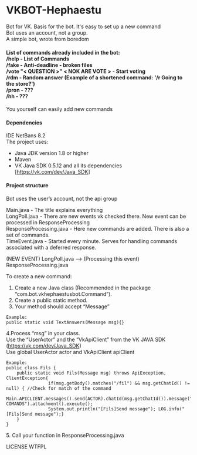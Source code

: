 <h1><a id="VKBOTHephaestu_0"></a>VKBOT-Hephaestu</h1>
<p>Bot for VK. Basis for the bot. It's easy to set up a new command<br>
Bot uses an account, not a group.<br>
A simple bot, wrote from boredom
</p>
<h4><a id="List_of_commands_already_included_in_the_bot_7"></a>List of commands already included in the bot:<br>
/help - List of Commands<br>
/fake - Anti-deadline - broken files<br>
/vote "< QUESTION >" < NOK ARE VOTE > - Start voting<br>
/rdm - Random answer (Example of a shortened command: '/r Going to the store?')<br>
/pron - ???<br>
/hh - ???<br>
</h4>
You yourself can easily add new commands
<h4><a id="Dependencies_11"></a>Dependencies</h4>
<p>IDE NetBans 8.2<br>
The project uses:</p>
<ul>
<li>Java JDK version 1.8 or higher</li>
<li>Maven</li>
<li>VK Java SDK 0.5.12 and all its dependencies [<a href="https://vk.com/dev/Java_SDK">https://vk.com/dev/Java_SDK</a>]</li>
</ul>
<h4><a id="Project_structure_18"></a>Project structure</h4>
<p>Bot uses the user’s account, not the api group</p>
<p>Main.java - The title explains everything<br>
LongPoll.java - There are new events vk checked there. New event can be processed in ResponseProcessing<br>
ResponseProcessing.java  - Here new commands are added. There is also a set of commands.<br>
TimeEvent.java - Started every minute. Serves for handling commands associated with a deferred response.</p>
<p>(NEW EVENT) LongPoll.java  --&gt; (Processing this event) ResponseProcessing.java</p>
<p>To create a new command:</p>
<ol>
<li>Create a new Java class (Recommended in the package “com.bot.vkhephaestusbot.Command”).</li>
<li>Сreate a public static method.</li>
<li>Your method should accept “Message”</li>
</ol>
<pre><code>Example:
public static void TextAnswers(Message msg){}
</code></pre>
<p>4.Process “msg” in your class.<br>
Use the “UserActor” and the “VkApiClient” from the VK JAVA SDK (<a href="https://vk.com/dev/Java_SDK">https://vk.com/dev/Java_SDK</a>)<br>
Use global UserActor actor and VkApiClient apiClient</p>
<pre><code>Example:
public class Fils {
    public static void Fils(Message msg) throws ApiException, ClientException{
                if(msg.getBody().matches("/fil") && msg.getChatId() != null) { //Check for match of the command
                Main.APICLIENT.messages().send(ACTOR).chatId(msg.getChatId()).message("IS COMANDS").attachment().execute();
                System.out.println("[Fils]Send message"); LOG.info("[Fils]Send message");}
    }  
}
</code></pre>
<p>
5. Call your function in ResponseProcessing.java
</p>
<p>LICENSE WTFPL</p>
